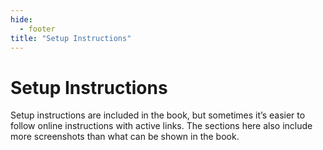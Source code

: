 ```yaml
---
hide:
  - footer
title: "Setup Instructions"
---
```


# Setup Instructions

Setup instructions are included in the book, but sometimes it’s easier to follow online instructions with active links.
The sections here also include more screenshots than what can be shown in the book.